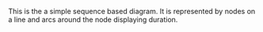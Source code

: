 This is the a simple sequence based diagram. It is represented by nodes on a line 
and arcs around the node displaying duration.
